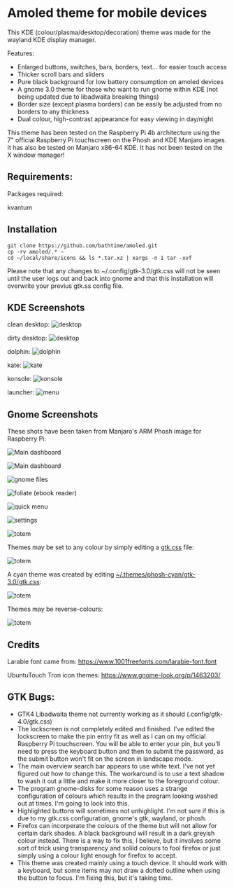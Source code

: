 # Amoled theme for mobile devices

This KDE (colour/plasma/desktop/decoration) theme was made for the wayland KDE display manager.

Features:
- Enlarged buttons, switches, bars, borders, text... for easier touch access
- Thicker scroll bars and sliders
- Pure black background for low battery consumption on amoled devices
- A gnome 3.0 theme for those who want to run gnome within KDE (not being updated due to libadwaita breaking things)
- Border size (except plasma borders) can be easily be adjusted from no borders to any thickness
- Dual colour, high-contrast appearance for easy viewing in day/night

This theme has been tested on the Raspberry Pi 4b architecture using the 7" official Raspberry Pi touchscreen on the Phosh and KDE Manjaro images. It has also be tested on Manjaro x86-64 KDE. It has not been tested on the X window manager!


## Requirements:

Packages required:

kvantum

## Installation

```
git clone https://github.com/bathtime/amoled.git
cp -rv amoled/.* ~
cd ~/local/share/icons && ls *.tar.xz | xargs -n 1 tar -xvf
```

Please note that any changes to ~/.config/gtk-3.0/gtk.css will not be seen until the user logs out and back into gnome and that this installation will overwrite your previus gtk.ss config file.


## KDE Screenshots
 
clean desktop:
![desktop](/screenshots/desktop-clean.png)

dirty desktop:
![desktop](/screenshots/desktop-dirty.png)

dolphin:
![dolphin](/screenshots/dolphin.png)

kate:
![kate](/screenshots/kate.png)

konsole:
![konsole](/screenshots/konsole.png)
 
launcher:
![menu](/screenshots/menu.png)






## Gnome Screenshots

These shots have been taken from Manjaro's ARM Phosh image for Raspberry Pi:

![Main dashboard](/screenshots/overview-clean.png)

![Main dashboard](/screenshots/overview2.png)

![gnome files](/screenshots/files.png)

![foliate (ebook reader)](/screenshots/foliate.png)

![quick menu](/screenshots/quickmenu.png)

![settings](screenshots/settings.png)

![totem](/screenshots/totem.png)

Themes may be set to any colour by simply editing a [gtk.css](.themes/phosh-red/gtk-3.0/gtk.css) file:

![totem](/screenshots/phosh-red.png)

A cyan theme was created by editing [~/.themes/phosh-cyan/gtk-3.0/gtk.css](.themes/phosh-cyan/gtk-3.0/gtk.css):

![totem](/screenshots/cyan.png)


Themes may be reverse-colours:

![totem](/screenshots/blue.png)


## Credits

Larabie font came from: https://www.1001freefonts.com/larabie-font.font

UbuntuTouch Tron icon themes: https://www.gnome-look.org/p/1463203/


## GTK Bugs:

- GTK4 Libadwaita theme not currently working as it should (.config/gtk-4.0/gtk.css)
- The lockscreen is not completely edited and finished. I've edited the lockscreen to make the pin entry fit as well as I can on my official Raspberry Pi touchscreen. You will be able to enter your pin, but you'll need to press the keyboard button and then <ENTER> to submit the password, as the submit button won't fit on the screen in landscape mode.
- The main overview search bar appears to use white text. I've not yet figured out how to change this. The workaround is to use a text shadow to wash it out a little and make it more closer to the foreground colour.
- The program gnome-disks for some reason uses a strange configuration of colours which results in the program looking washed out at times. I'm going to look into this.
- Highlighted buttons will sometimes not unhighlight. I'm not sure if this is due to my gtk.css configuration, gnome's gtk, wayland, or phosh.
- Firefox can incorperate the colours of the theme but will not allow for certain dark shades. A black background will result in a dark greyish colour instead. There is a way to fix this, I believe, but it involves some sort of trick using transparency and solild colours to fool firefox or just simply using a colour light enough for firefox to accept.
- This theme was created mainly using a touch device. It should work with a keyboard, but some items may not draw a dotted outline when using the <TAB> button to focus. I'm fixing this, but it's taking time.
